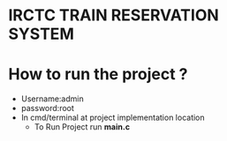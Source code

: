 
# IRCTC TRAIN RESERVATION SYSTEM 





# How to run the project ? 
* Username:admin
* password:root
* In cmd/terminal at project implementation location
	* To Run Project run **main.c** 
	
		
		



